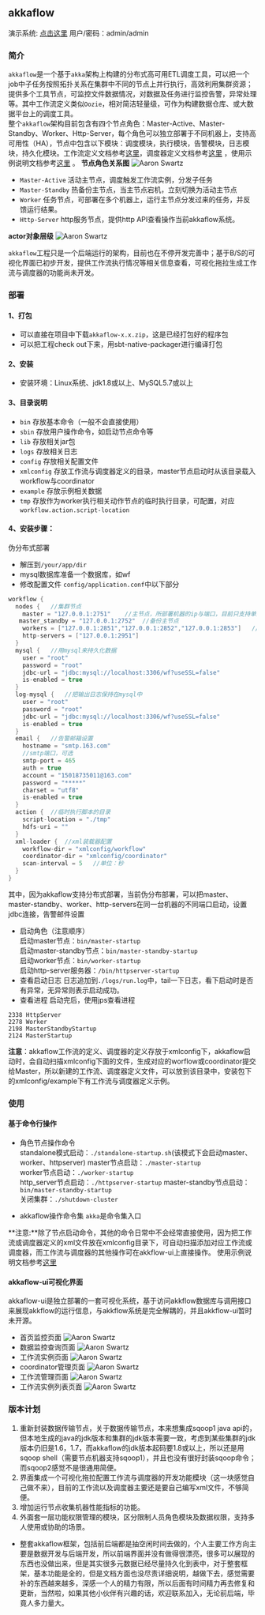 ## akkaflow
演示系统: [点击这里](http://47.93.186.236:8080/akkaflow-ui/home/login)  用户/密码：admin/admin  
### 简介
`akkaflow`是一个基于`akka`架构上构建的分布式高可用ETL调度工具，可以把一个job中子任务按照拓扑关系在集群中不同的节点上并行执行，高效利用集群资源；提供多个工具节点，可监控文件数据情况，对数据及任务进行监控告警，异常处理等。其中工作流定义类似`Oozie`，相对简洁轻量级，可作为构建数据仓库、或大数据平台上的调度工具。  
整个`akkaflow`架构目前包含有四个节点角色：Master-Active、Master-Standby、Worker、Http-Server，每个角色可以独立部署于不同机器上，支持高可用性（HA），节点中包含以下模块：调度模块，执行模块，告警模块，日志模块，持久化模块。工作流定义文档参考[这里](https://github.com/Kent7306/akkaflow/blob/master/workflow_definition.md)，调度器定义文档参考[这里](https://github.com/Kent7306/akkaflow/blob/master/coordinator_definition.md) ，使用示例说明文档参考[这里](https://github.com/Kent7306/akkaflow/blob/master/%E4%BD%BF%E7%94%A8%E7%A4%BA%E4%BE%8B%E8%AF%B4%E6%98%8E.md)   。
**节点角色关系图**
![Aaron Swartz](https://raw.githubusercontent.com/Kent7306/akkaflow/master/resources/img/%E8%8A%82%E7%82%B9%E8%A7%92%E8%89%B2%E5%85%B3%E7%B3%BB%E5%9B%BE.png)
* `Master-Active` 活动主节点，调度触发工作流实例，分发子任务
* `Master-Standby` 热备份主节点，当主节点宕机，立刻切换为活动主节点
* `Worker` 任务节点，可部署在多个机器上，运行主节点分发过来的任务，并反馈运行结果。
* `Http-Server` http服务节点，提供http API查看操作当前akkaflow系统。

**actor对象层级**
	![Aaron Swartz](https://raw.githubusercontent.com/Kent7306/akkaflow/master/resources/img/actor%E5%B1%82%E6%AC%A1%E5%85%B3%E7%B3%BB%E5%9B%BE.png)

`akkaflow`工程只是一个后端运行的架构，目前也在不停开发完善中；基于B/S的可视化界面已初步开发，提供工作流执行情况等相关信息查看，可视化拖拉生成工作流与调度器的功能尚未开发。  

### 部署
#### 1、打包
* 可以直接在项目中下载`akkaflow-x.x.zip`，这是已经打包好的程序包
* 可以把工程check out下来，用sbt-native-packager进行编译打包

#### 2、安装
* 安装环境：Linux系统、jdk1.8或以上、MySQL5.7或以上
#### 3、目录说明
* `bin` 存放基本命令（一般不会直接使用）
* `sbin` 存放用户操作命令，如启动节点命令等
* `lib` 存放相关jar包
* `logs` 存放相关日志
* `config` 存放相关配置文件
* `xmlconfig` 存放工作流与调度器定义的目录，master节点启动时从该目录载入workflow与coordinator
* `example` 存放示例相关数据
* `tmp` 存放作为worker执行相关动作节点的临时执行目录，可配置，对应`workflow.action.script-location`

#### 4、安装步骤：
伪分布式部署
* 解压到`/your/app/dir`
* mysql数据库准备一个数据库，如wf
* 修改配置文件 `config/application.conf`中以下部分

```scala
workflow {
  nodes {   //集群节点
  	master = "127.0.0.1:2751"    //主节点，所部署机器的ip与端口，目前只支持单主节点
   master_standby = "127.0.0.1:2752"  //备份主节点
  	workers = ["127.0.0.1:2851","127.0.0.1:2852","127.0.0.1:2853"]   //工作节点，所部署机器的ip与端口，支持单个机器上多个工作节点
  	http-servers = ["127.0.0.1:2951"]
  }
  mysql {   //用mysql来持久化数据
  	user = "root"
  	password = "root"
  	jdbc-url = "jdbc:mysql://localhost:3306/wf?useSSL=false"
  	is-enabled = true
  }
  log-mysql {   //把输出日志保持在mysql中
    user = "root"
  	password = "root"
  	jdbc-url = "jdbc:mysql://localhost:3306/wf?useSSL=false"
  	is-enabled = true
  }
  email {	//告警邮箱设置
  	hostname = "smtp.163.com"
  	//smtp端口，可选
  	smtp-port = 465
  	auth = true
  	account = "15018735011@163.com"
  	password = "*****"
  	charset = "utf8"
  	is-enabled = true
  }
  action {	//临时执行脚本的目录
  	script-location = "./tmp"
  	hdfs-uri = ""
  }
  xml-loader {	//xml装载器配置
  	workflow-dir = "xmlconfig/workflow"
  	coordinator-dir = "xmlconfig/coordinator"
  	scan-interval = 5   //单位：秒
  }
}
```

其中，因为akkaflow支持分布式部署，当前伪分布部署，可以把master、master-standby、worker、http-servers在同一台机器的不同端口启动，设置jdbc连接，告警邮件设置
* 启动角色（注意顺序）  
启动master节点：`bin/master-startup`  
启动master-standby节点：`bin/master-standby-startup`  
启动worker节点：`bin/worker-startup`  
启动http-server服务器：`/bin/httpserver-startup`  
* 查看启动日志
日志追加到`./logs/run.log`中，tail一下日志，看下启动时是否有异常，无异常则表示启动成功。  
* 查看进程
启动完后，使用jps查看进程  

```
2338 HttpServer
2278 Worker
2198 MasterStandbyStartup
2124 MasterStartup
```

**注意**：akkaflow工作流的定义、调度器的定义存放于xmlconfig下，akkaflow启动时，会自动扫描xmlconfig下面的文件，生成对应的worflow或coordinator提交给Master，所以新建的工作流、调度器定义文件，可以放到该目录中，安装包下的xmlconfig/example下有工作流与调度器定义示例。  

### 使用
#### 基于命令行操作
* 角色节点操作命令  
 standalone模式启动：`./standalone-startup.sh`(该模式下会启动master、worker、httpserver)
 master节点启动：`./master-startup`  
 worker节点启动：`./worker-startup`  
 http_server节点启动：`./httpserver-startup` 
 master-standby节点启动：`bin/master-standby-startup`  
 关闭集群：`./shutdown-cluster`

* akkaflow操作命令集
  `akka`是命令集入口
  

**注意:**除了节点启动命令，其他的命令日常中不会经常直接使用，因为把工作流或调度器定义的xml文件放在xmlconfig目录下，可自动扫描添加对应工作流或调度器，而工作流与调度器的其他操作可在akkflow-ui上直接操作。
使用示例说明文档参考[这里](https://github.com/Kent7306/akkaflow/blob/master/%E4%BD%BF%E7%94%A8%E7%A4%BA%E4%BE%8B%E8%AF%B4%E6%98%8E.md)   

#### akkaflow-ui可视化界面
akkaflow-ui是独立部署的一套可视化系统，基于访问akkflow数据库与调用接口来展现akkflow的运行信息，与akkflow系统是完全解耦的，并且akkflow-ui暂时未开源。  
* 首页监控页面
![Aaron Swartz](https://raw.githubusercontent.com/Kent7306/akkaflow/master/resources/img/%E9%A6%96%E9%A1%B5%E7%9B%91%E6%8E%A7.png)  
* 数据监控查询页面
![Aaron Swartz](https://raw.githubusercontent.com/Kent7306/akkaflow/master/resources/img/%E6%95%B0%E6%8D%AE%E7%9B%91%E6%8E%A7%E9%A1%B5%E9%9D%A2.png)  
* 工作流实例页面
![Aaron Swartz](https://raw.githubusercontent.com/Kent7306/akkaflow/master/resources/img/%E5%B7%A5%E4%BD%9C%E6%B5%81%E5%AE%9E%E4%BE%8B%E9%A1%B5%E9%9D%A2.png)  
* coordinator管理页面
![Aaron Swartz](https://raw.githubusercontent.com/Kent7306/akkaflow/master/resources/img/%E8%B0%83%E5%BA%A6%E5%99%A8%E7%AE%A1%E7%90%86%E9%A1%B5%E9%9D%A2.png)  
* 工作流管理页面
![Aaron Swartz](https://raw.githubusercontent.com/Kent7306/akkaflow/master/resources/img/%E5%B7%A5%E4%BD%9C%E6%B5%81%E7%AE%A1%E7%90%86%E9%A1%B5%E9%9D%A2.png)  
* 工作流实例列表页面
![Aaron Swartz](https://raw.githubusercontent.com/Kent7306/akkaflow/master/resources/img/%E5%B7%A5%E4%BD%9C%E6%B5%81%E6%9F%A5%E8%AF%A2%E5%88%97%E8%A1%A8.png)  

### 版本计划
1. 重新封装数据传输节点，关于数据传输节点，本来想集成sqoop1 java api的，但本地生成的java的jdk版本和集群的jdk版本需要一致，考虑到某些集群的jdk版本仍旧是1.6，1.7，而akkaflow的jdk版本起码要1.8或以上，所以还是用sqoop shell（需要节点机器支持sqoop1），并且也没有很好封装sqoop命令；而sqoop2感觉不是很通用简便。
2. 界面集成一个可视化拖拉配置工作流与调度器的开发功能模块（这一块感觉自己做不来），目前的工作流以及调度器主要还是要自己编写xml文件，不够简便。
3. 增加运行节点收集机器性能指标的功能。
4. 外面套一层功能权限管理的模块，区分限制人员角色模块及数据权限，支持多人使用或协助的场景。

* 整套akkaflow框架，包括前后端都是抽空闲时间去做的，个人主要工作方向主要是数据开发与后端开发，所以前端界面并没有做得很漂亮，很多可以展现的东西也没做出来，但是其实很多元数据已经尽量持久化到表中，对于整套框架，基本功能是全的，但是文档方面也没尽责详细说明，越做下去，感觉需要补的东西越来越多，深感一个人的精力有限，所以后面有时间精力再去修复和更新，当然啦，如果其他小伙伴有兴趣的话，欢迎联系加入，无论前后端，毕竟人多力量大。

